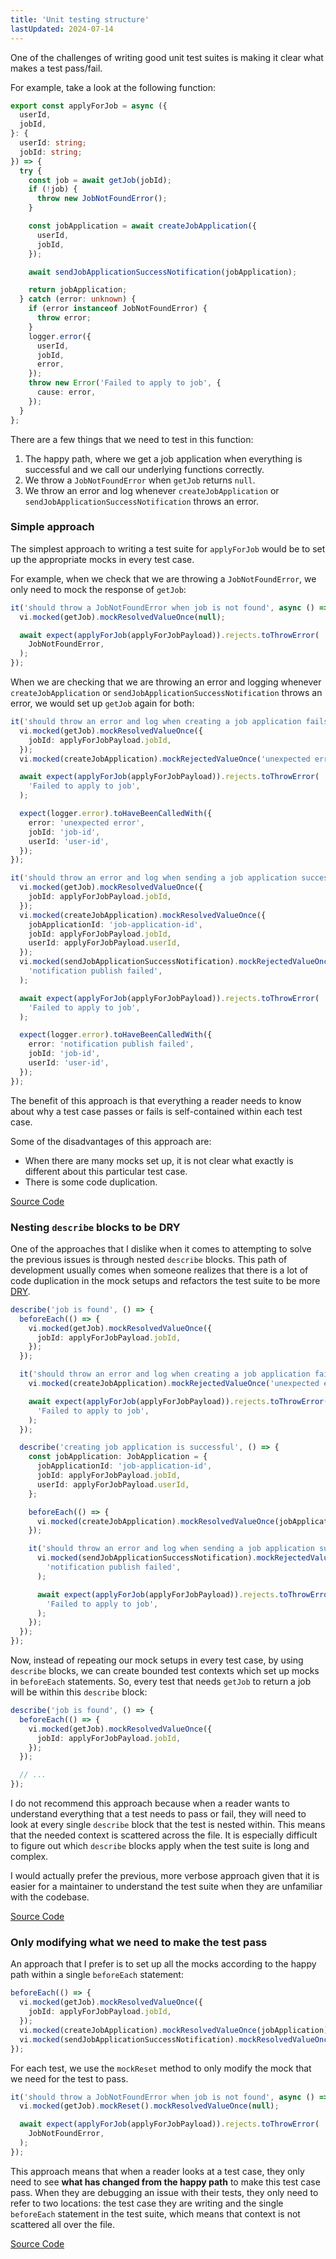 ```yaml
---
title: 'Unit testing structure'
lastUpdated: 2024-07-14
---
```


One of the challenges of writing good unit test suites is making it clear what makes a test pass/fail.

For example, take a look at the following function:

```ts
export const applyForJob = async ({
  userId,
  jobId,
}: {
  userId: string;
  jobId: string;
}) => {
  try {
    const job = await getJob(jobId);
    if (!job) {
      throw new JobNotFoundError();
    }

    const jobApplication = await createJobApplication({
      userId,
      jobId,
    });

    await sendJobApplicationSuccessNotification(jobApplication);

    return jobApplication;
  } catch (error: unknown) {
    if (error instanceof JobNotFoundError) {
      throw error;
    }
    logger.error({
      userId,
      jobId,
      error,
    });
    throw new Error('Failed to apply to job', {
      cause: error,
    });
  }
};
```

There are a few things that we need to test in this function:

1. The happy path, where we get a job application when everything is successful and we call our underlying functions correctly.
2. We throw a `JobNotFoundError` when `getJob` returns `null`.
3. We throw an error and log whenever `createJobApplication` or `sendJobApplicationSuccessNotification` throws an error.

### Simple approach

The simplest approach to writing a test suite for `applyForJob` would be to set up the appropriate mocks in every test case.

For example, when we check that we are throwing a `JobNotFoundError`, we only need to mock the response of `getJob`:

```ts
it('should throw a JobNotFoundError when job is not found', async () => {
  vi.mocked(getJob).mockResolvedValueOnce(null);

  await expect(applyForJob(applyForJobPayload)).rejects.toThrowError(
    JobNotFoundError,
  );
});
```

When we are checking that we are throwing an error and logging whenever `createJobApplication` or `sendJobApplicationSuccessNotification` throws an error, we would set up `getJob` again for both:

```ts {2-4,19-21}
it('should throw an error and log when creating a job application fails', async () => {
  vi.mocked(getJob).mockResolvedValueOnce({
    jobId: applyForJobPayload.jobId,
  });
  vi.mocked(createJobApplication).mockRejectedValueOnce('unexpected error');

  await expect(applyForJob(applyForJobPayload)).rejects.toThrowError(
    'Failed to apply to job',
  );

  expect(logger.error).toHaveBeenCalledWith({
    error: 'unexpected error',
    jobId: 'job-id',
    userId: 'user-id',
  });
});

it('should throw an error and log when sending a job application success notification fails', async () => {
  vi.mocked(getJob).mockResolvedValueOnce({
    jobId: applyForJobPayload.jobId,
  });
  vi.mocked(createJobApplication).mockResolvedValueOnce({
    jobApplicationId: 'job-application-id',
    jobId: applyForJobPayload.jobId,
    userId: applyForJobPayload.userId,
  });
  vi.mocked(sendJobApplicationSuccessNotification).mockRejectedValueOnce(
    'notification publish failed',
  );

  await expect(applyForJob(applyForJobPayload)).rejects.toThrowError(
    'Failed to apply to job',
  );

  expect(logger.error).toHaveBeenCalledWith({
    error: 'notification publish failed',
    jobId: 'job-id',
    userId: 'user-id',
  });
});
```

The benefit of this approach is that everything a reader needs to know about why a test case passes or fails is self-contained within each test case.

Some of the disadvantages of this approach are:

- When there are many mocks set up, it is not clear what exactly is different about this particular test case.
- There is some code duplication.

[Source Code](https://github.com/phillip-le/phillip-le.github.io/blob/3bd4fa5f64d8388d3e3df774fd6ea0f57919dcf1/src/examples/unit-testing-structure/applyForJob.test.ts#L12)

### Nesting `describe` blocks to be DRY

One of the approaches that I dislike when it comes to attempting to solve the previous issues is through nested `describe` blocks. This path of development usually comes when someone realizes that there is a lot of code duplication in the mock setups and refactors the test suite to be more [DRY](https://en.wikipedia.org/wiki/Don%27t_repeat_yourself).

```ts {2-6,23-25}
describe('job is found', () => {
  beforeEach(() => {
    vi.mocked(getJob).mockResolvedValueOnce({
      jobId: applyForJobPayload.jobId,
    });
  });

  it('should throw an error and log when creating a job application fails', async () => {
    vi.mocked(createJobApplication).mockRejectedValueOnce('unexpected error');

    await expect(applyForJob(applyForJobPayload)).rejects.toThrowError(
      'Failed to apply to job',
    );
  });

  describe('creating job application is successful', () => {
    const jobApplication: JobApplication = {
      jobApplicationId: 'job-application-id',
      jobId: applyForJobPayload.jobId,
      userId: applyForJobPayload.userId,
    };

    beforeEach(() => {
      vi.mocked(createJobApplication).mockResolvedValueOnce(jobApplication);
    });

    it('should throw an error and log when sending a job application success notification fails', async () => {
      vi.mocked(sendJobApplicationSuccessNotification).mockRejectedValueOnce(
        'notification publish failed',
      );

      await expect(applyForJob(applyForJobPayload)).rejects.toThrowError(
        'Failed to apply to job',
      );
    });
  });
});
```

Now, instead of repeating our mock setups in every test case, by using `describe` blocks, we can create bounded test contexts which set up mocks in `beforeEach` statements. So, every test that needs `getJob` to return a job will be within this `describe` block:

```ts
describe('job is found', () => {
  beforeEach(() => {
    vi.mocked(getJob).mockResolvedValueOnce({
      jobId: applyForJobPayload.jobId,
    });
  });

  // ...
});
```

I do not recommend this approach because when a reader wants to understand everything that a test needs to pass or fail, they will need to look at every single `describe` block that the test is nested within. This means that the needed context is scattered across the file. It is especially difficult to figure out which `describe` blocks apply when the test suite is long and complex.

I would actually prefer the previous, more verbose approach given that it is easier for a maintainer to understand the test suite when they are unfamiliar with the codebase.

[Source Code](https://github.com/phillip-le/phillip-le.github.io/blob/3bd4fa5f64d8388d3e3df774fd6ea0f57919dcf1/src/examples/unit-testing-structure/applyForJob.test.ts#L103)

### Only modifying what we need to make the test pass

An approach that I prefer is to set up all the mocks according to the happy path within a single `beforeEach` statement:

```ts
beforeEach(() => {
  vi.mocked(getJob).mockResolvedValueOnce({
    jobId: applyForJobPayload.jobId,
  });
  vi.mocked(createJobApplication).mockResolvedValueOnce(jobApplication);
  vi.mocked(sendJobApplicationSuccessNotification).mockResolvedValueOnce();
});
```

For each test, we use the `mockReset` method to only modify the mock that we need for the test to pass.

```ts
it('should throw a JobNotFoundError when job is not found', async () => {
  vi.mocked(getJob).mockReset().mockResolvedValueOnce(null);

  await expect(applyForJob(applyForJobPayload)).rejects.toThrowError(
    JobNotFoundError,
  );
});
```

This approach means that when a reader looks at a test case, they only need to see **what has changed from the happy path** to make this test case pass. When they are debugging an issue with their tests, they only need to refer to two locations: the test case they are writing and the single `beforeEach` statement in the test suite, which means that context is not scattered all over the file.

[Source Code](https://github.com/phillip-le/phillip-le.github.io/blob/3bd4fa5f64d8388d3e3df774fd6ea0f57919dcf1/src/examples/unit-testing-structure/applyForJob.test.ts#L195)
